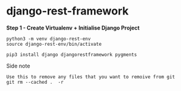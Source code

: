 # django-rest-framework

__Step 1 - Create Virtualenv + Initialise Django Project__
```
python3 -m venv django-rest-env
source django-rest-env/bin/activate

pip3 install django djangorestframework pygments
```

Side note
```
Use this to remove any files that you want to remoive from git 
git rm --cached .  -r 
```